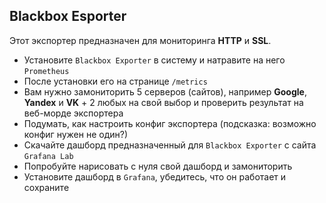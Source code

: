 ## Blackbox Esporter

Этот экспортер предназначен для мониторинга **HTTP** и **SSL**. 
 - Установите `Blackbox Exporter` в систему и натравите на него `Prometheus`
 - После установки его на странице `/metrics`
 - Вам нужно замониторить 5 серверов (сайтов), например **Google**, **Yandex** и **VK** + 2 любых на свой выбор и проверить результат на веб-морде экспортера 
 - Подумать, как настроить конфиг экспортера (подсказка: возможно конфиг нужен не один?)
 - Скачайте дашборд предназначенный для `Blackbox Exporter` с сайта `Grafana Lab`
  - Попробуйте нарисовать с нуля свой дашборд и замониторить 
 - Установите дашборд в `Grafana`, убедитесь, что он работает и сохраните
